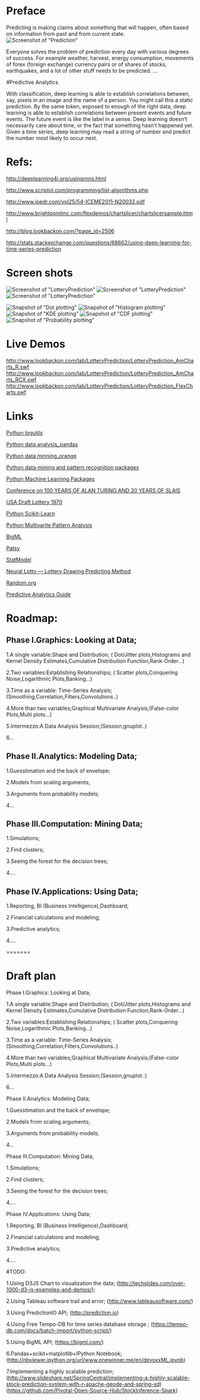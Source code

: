 # Preface

Predicting is making claims about something that will happen, often based on information from past and from current state.
![Screenshot of "Prediction"](http://www.obitko.com/tutorials/neural-network-prediction/images/prediction.gif)

Everyone solves the problem of prediction every day with various degrees of success. For example weather, harvest, energy consumption, movements of forex (foreign exchange) currency pairs or of shares of stocks, earthquakes, and a lot of other stuff needs to be predicted.
...

#Predictive Analytics

With classification, deep learning is able to establish correlations between, say, pixels in an image and the name of a person. You might call this a static prediction. By the same token, exposed to enough of the right data, deep learning is able to establish correlations between present events and future events. The future event is like the label in a sense. Deep learning doesn’t necessarily care about time, or the fact that something hasn’t happened yet. Given a time series, deep learning may read a string of number and predict the number most likely to occur next.

# Refs:

http://deeplearning4j.org/usingrnns.html

http://www.scriptol.com/programming/list-algorithms.php

http://www.ipedr.com/vol25/54-ICEME2011-N20032.pdf

http://www.brightpointinc.com/flexdemos/chartslicer/chartslicersample.html

http://blog.lookbackon.com/?page_id=2506

http://stats.stackexchange.com/questions/68662/using-deep-learning-for-time-series-prediction

# Screen shots

![Screenshot of "LotteryPrediction"](https://raw.github.com/yangboz/LotteryPrediction/master/Flex/src/assets/screenshots/lp.jpg)
![Screenshot of "LotteryPrediction"](https://raw.github.com/yangboz/LotteryPrediction/master/Flex/src/assets/screenshots/lp_time_slice.jpg)
![Screenshot of "LotteryPrediction"](https://raw.github.com/yangboz/LotteryPrediction/master/Flex/src/assets/screenshots/lp_time_slice_compare.jpg)

![Snapshot of "Dot plotting"](https://raw.github.com/yangboz/LotteryPrediction/master/Python/src/snapshots/blue_balls_dot_plot.png)
![Snapshot of "Histogram plotting"](https://raw.github.com/yangboz/LotteryPrediction/master/Python/src/snapshots/blue_balls_histogram_plot.png)
![Snapshot of "KDE plotting"](https://raw.github.com/yangboz/LotteryPrediction/master/Python/src/snapshots/blue_balls_gussian_kde_plot.png)
![Snapshot of "CDF plotting"](https://raw.github.com/yangboz/LotteryPrediction/master/Python/src/snapshots/blue_balls_cdf_plot.png)
![Snapshot of "Probability plotting"](https://raw.github.com/yangboz/LotteryPrediction/master/Python/src/snapshots/blue_balls_probability_plot.png)

# Live Demos

http://www.lookbackon.com/lab/LotteryPrediction/LotteryPrediction_AmCharts_R.swf 
http://www.lookbackon.com/lab/LotteryPrediction/LotteryPrediction_AmCharts_RCX.swf
http://www.lookbackon.com/lab/LotteryPrediction/LotteryPrediction_FlexCharts.swf

# Links

[Python logutils](https://code.google.com/p/logutils/)

[Python data analysis_pandas](http://pandas.pydata.org/)

[Python data minning_orange](http://orange.biolab.si/)

[Python data-mining and pattern recognition packages](http://www.researchpipeline.com/wordpress/2011/02/15/python-data-mining-packages/)

[Python Machine Learning Packages](http://web.media.mit.edu/~stefie10/technical/pythonml.html)

[Conference on 100 YEARS OF ALAN TURING AND 20 YEARS OF SLAIS](http://ailab.ijs.si/dunja/TuringSLAIS-2012/)

[USA Draft Lottery 1970](http://lib.stat.cmu.edu/DASL/Stories/DraftLottery.html )

[Python Scikit-Learn](http://scikit-learn.org/)

[Python Multivarite Pattern Analysis](http://www.pymvpa.org/)

[BigML](https://bigml.com)

[Patsy](http://patsy.readthedocs.org)

[StatModel](http://statsmodels.sourceforge.net/)

[Neural Lotto — Lottery Drawing Predicting Method](http://www.neural-lotto.net/index.php/en/)

[Random.org](http://www.random.org/clients/http/)

[Predictive Analytics Guide](http://www.predictiveanalyticsworld.com/predictive_analytics.php)

# Roadmap:

## Phase I.Graphics: Looking at Data; 

1.A single variable:Shape and Distribution; ( Dot/Jitter plots,Histograms and Kernel Density Estimates,Cumulative Distribution Function,Rank-Order...)

2.Two variables:Establishing Relationships; ( Scatter plots,Conquering Noise,Logarithmic Plots,Banking...)

3.Time as a variable: Time-Series Analysis; (Smoothing,Correlation,Filters,Convolutions..)

4.More than two variables;Graphical Multivariate Analysis;(False-color Plots,Multi plots...)

5.Intermezzo:A Data Analysis Session;(Session,gnuplot..)

6...

## Phase II.Analytics: Modeling Data;

1.Guesstimation and the back of envelope;

2.Models from scaling arguments;

3.Arguments from probability models;

4...

## Phase III.Computation: Mining Data;

1.Simulations;

2.Find clusters;

3.Seeing the forest for the decision trees;

4....

## Phase IV.Applications: Using Data;

1.Reporting, BI (Business Intelligence),Dashboard;

2.Financial calculations and modeling;

3.Predictive analytics;

4....

=======
# Draft plan

Phase I.Graphics: Looking at Data; 

1.A single variable:Shape and Distribution; ( Dot/Jitter plots,Histograms and Kernel Density Estimates,Cumulative Distribution Function,Rank-Order...)

2.Two variables:Establishing Relationships; ( Scatter plots,Conquering Noise,Logarithmic Plots,Banking...)

3.Time as a variable: Time-Series Analysis; (Smoothing,Correlation,Filters,Convolutions..)

4.More than two variables;Graphical Multivariate Analysis;(False-color Plots,Multi plots...)

5.Intermezzo:A Data Analysis Session;(Session,gnuplot..)

6...

Phase II.Analytics: Modeling Data;

1.Guesstimation and the back of envelope;

2.Models from scaling arguments;

3.Arguments from probability models;

4...

Phase III.Computation: Mining Data;

1.Simulations;

2.Find clusters;

3.Seeing the forest for the decision trees;

4....

Phase IV.Applications: Using Data;

1.Reporting, BI (Business Intelligence),Dashboard;

2.Financial calculations and modeling;

3.Predictive analytics;

4....

#TODO:

1.Using D3JS Chart to visualization the data; (http://techslides.com/over-1000-d3-js-examples-and-demos/);

2.Using Tableau software trail and error; (http://www.tableausoftware.com/)

3.Using PredictionIO API; (http://prediction.io)

4.Using Free Tempo-DB for time series database storage ; (https://tempo-db.com/docs/batch-import/python-script/)

5.Using BigML API; (https://bigml.com/)

6.Pandas+scikit+matplotlib+IPython Notebook; (http://nbviewer.ipython.org/url/www.onewinner.me/en/devoxxML.ipynb)

7.Implementing a highly scalable prediction; (http://www.slideshare.net/SpringCentral/implementing-a-highly-scalable-stock-prediction-system-with-r-apache-geode-and-spring-xd)
 (https://github.com/Pivotal-Open-Source-Hub/StockInference-Spark)
